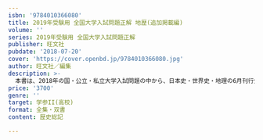 ```yaml
---
isbn: '9784010366080'
title: 2019年受験用 全国大学入試問題正解 地歴(追加掲載編)
volume: ''
series: 2019年受験用 全国大学入試問題正解
publisher: 旺文社
pubdate: '2018-07-20'
cover: 'https://cover.openbd.jp/9784010366080.jpg'
author: 旺文社／編集
description: >-
  本書は、2018年の国・公立・私立大学入試問題の中から、日本史・世界史・地理の6月刊行分に収録できなかった大学・学部の問題を追加掲載したものです。受験生の志望校の決定とその入試対策用の問題集として、また入試資料として幅広く利用でき、解説・解答を詳細に掲載しています。
price: '3700'
genre: ''
target: 学参II(高校)
format: 全集・双書
content: 歴史総記

---
```

